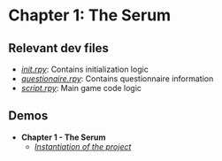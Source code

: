 # Chapter 1: The Serum
## Relevant dev files
- _[init.rpy](https://github.com/secretmtgdev/The-Serum/blob/main/game/init.rpy)_: Contains initialization logic
- _[questionaire.rpy](https://github.com/secretmtgdev/The-Serum/blob/main/game/questionaire.rpy)_: Contains questionnaire information
- _[script.rpy](https://github.com/secretmtgdev/The-Serum/blob/main/game/script.rpy)_: Main game code logic
## Demos
- **Chapter 1 - The Serum**
  - _[Instantiation of the project](https://www.youtube.com/watch?v=RU2eUi-rReQ)_
